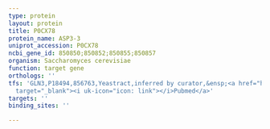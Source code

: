 ```yaml
---
type: protein
layout: protein
title: P0CX78
protein_name: ASP3-3
uniprot_accession: P0CX78
ncbi_gene_id: 850850;850852;850855;850857
organism: Saccharomyces cerevisiae
function: target gene
orthologs: ''
tfs: 'GLN3,P18494,856763,Yeastract,inferred by curator,&ensp;<a href="https://www.ncbi.nlm.nih.gov/pubmed/?term=24170807%5Buid%5D+OR+9170245%5Buid%5D"
  target="_blank"><i uk-icon="icon: link"></i>Pubmed</a>'
targets: ''
binding_sites: ''

---
```

